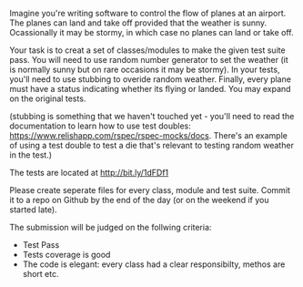 Imagine you're writing software to control the flow of planes at an airport. The planes can land and take off provided that the weather is sunny. Ocassionally it may be stormy, in which case no planes can land or take off.

Your task is to creat a set of classes/modules to make the given test suite pass. You will need to use random number generator to set the weather (it is normally sunny but on rare occasions it may be stormy). In your tests, you'll need to use stubbing to overide random weather. Finally, every plane must have a status indicating whether its flying or landed. You may expand on the original tests. 

(stubbing is something that we haven't touched yet - you'll need to read the documentation to learn how to use test doubles: https://www.relishapp.com/rspec/rspec-mocks/docs. There's an example of using a test double to test a die that's relevant to testing random weather in the test.)

The tests are located at http://bit.ly/1dFDf1

Please create seperate files for every class, module and test suite. Commit it to a repo on Github by the end of the day (or on the weekend if you started late).

The submission will be judged on the follwing criteria: 
- Test Pass
- Tests coverage is good 
- The code is elegant: every class had a clear responsibilty, methos are short etc.
